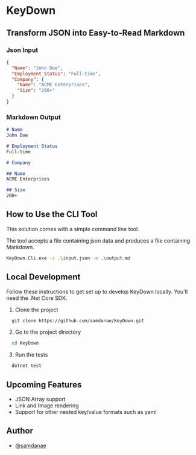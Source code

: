 # KeyDown

## Transform JSON into Easy-to-Read Markdown 
 
### Json Input
```json
{
  "Name": "John Doe",
  "Employment Status": "Full-time",
  "Company": {
    "Name": "ACME Enterprises",
    "Size": "200+"
  }
}
```

### Markdown Output

```markdown
# Name
John Doe

# Employment Status
Full-time

# Company

## Name
ACME Enterprises

## Size
200+
```

## How to Use the CLI Tool

This solution comes with a simple command line tool. 

The tool accepts a file containing json data and produces a file containing Markdown.

``` bash
KeyDown.Cli.exe -i .\input.json -o .\output.md
```


## Local Development

Follow these instructions to get set up to develop KeyDown locally. You'll need the .Net Core SDK.

1. Clone the project

```bash
  git clone https://github.com/samdanae/KeyDown.git
```

2. Go to the project directory

```bash
  cd KeyDown
```

3. Run the tests

```bash
  dotnet test
```

## Upcoming Features

- JSON Array support
- Link and Image rendering
- Support for other nested key/value formats such as yaml

## Author

- [@samdanae](https://www.github.com/samdanae)
